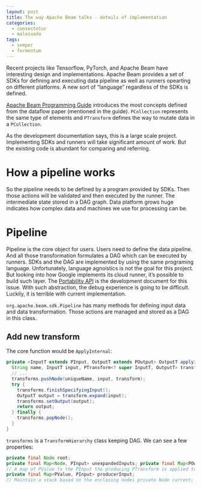```yaml
---
layout: post
title: The way Apache Beam talks - details of implementation
categories: 
  - consectetur
  - malesuada
tags:
  - semper
  - fermentum
---
```


Recent projects like Tensorflow, PyTorch, and Apache Beam have interesting design and implementations. Apache Beam provides a set of SDKs for defining and executing data pipeline as well as runners opearting on different platforms. A new sort of “language” regardless of the SDKs is defined.

[Apache Beam Programming Guide](https://beam.apache.org/documentation/programming-guide/) introduces the most concepts defined from the dataflow paper (mentioned in the guide). `PCollection` represents the same type of elements and `PTransform` defines the way to mutate data in a `PCollection`.

As the development documentation says, this is a large scale project. Implementing SDKs and runners will take significant amount of work. But the existing code is abundant for comparing and referring.

# How a pipeline works

So the pipeline needs to be defined by a program provided by SDKs. Then those actions will be validated and then executed by the runner. The intermediate state stored in a DAG graph. Data platform grows huge indicates how complex data and machines we use for processing can be.

# Pipeline

Pipeline is the core object for users. Users need to define the data pipeline. And all those transformation formulates a DAG which can be executed by runners. SDKs and the DAG are implemented by using the same programing language. Unfortunately, language agnoistics is not the goal for this project. But looking into how Google implements its cloud runner, it’s possible to build such layer. The [Portability API](https://beam.apache.org/roadmap/portability/) is the development document for this issue. With such abstraction, the debug experience is going to be difficult. Luckily, it is terrible with current implementation.

`org.apache.beam.sdk.Pipeline` has many methods for defining input data and data transformation. Those actions are managed and stored as a DAG in this class.

## Add new transform

The core function would be `ApplyInternal`:

```java
private <InputT extends PInput, OutputT extends POutput> OutputT applyInternal(
  String name, InputT input, PTransform<? super InputT, OutputT> transform) {
  // ...
  transforms.pushNode(uniqueName, input, transform);
  try {
    transforms.finishSpecifyingInput();
    OutputT output = transform.expand(input);
    transforms.setOutput(output);
    return output;
  } finally {
    transforms.popNode();
  }
}
```

`transforms` is a `TransformHierarchy` class keeping DAG. We can see a few properties:

```java
private final Node root;
private final Map<Node, PInput> unexpandedInputs; private final Map<POutput, Node> producers;
// A map of PValue to the PInput the producing PTransform is applied to
private final Map<PValue, PInput> producerInput;
// Maintain a stack based on the enclosing nodes private Node current;
```

